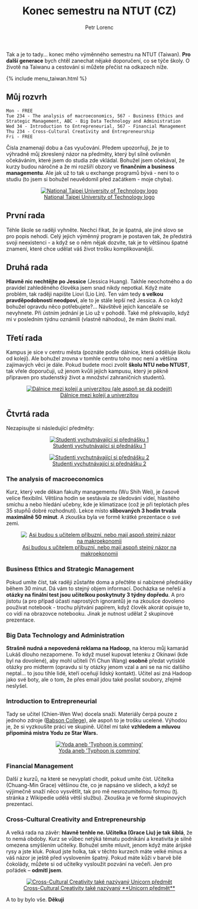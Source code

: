 ﻿---
layout: post
title: Konec semestru na NTUT (CZ)
description: Konec semestru na National Taipei University of Technology (Taipei Tech). Moje rady a poznatky, co se týče předmětů a mezinárodní kanceláře.
author: Petr Lorenc
comments: true
---

Tak a je to tady... konec mého výměnného semestru na NTUT (Taiwan). **Pro další generace** bych chtěl zanechat nějaké doporučení, co se týče školy. O životě na Taiwanu a cestování si můžete přečíst na odkazech níže.

{% include menu_taiwan.html %}

## Můj rozvrh

    Mon - FREE
    Tue 234 - The analysis of macroeconomics, 567 - Business Ethics and Strategic Management, ABC - Big Data Technology and Administration
    Wed 34 - Introduction to Entrepreneurial, 567 - Financial Management
    Thu 234 - Cross-Cultural Creativity and Entrepreneurship
    Fri - FREE

Čísla znamenají dobu a čas vyučování. Předem upozorňuji, že je to výhradně můj zkreslený názor na předměty, který byl silně ovlivněn očekáváním, které jsem do studia zde vkládal. Bohužel jsem očekával, že kurzy budou náročné a že mi rozšíří obzory ve **finančním a business managementu**. Ale jak už to tak u exchange programů bývá - neni to o studiu (to jsem si bohužel neuvědomil před začátkem - moje chyba).

<figure class="image" align="middle">
  <a href="{{ site.baseurl }}/images/taipei_tech/01.jpg" data-lightbox="National Taipei University of Technology logo" data-title="National Taipei University of Technology logo" data-lightbox="roadtrip">
    <img src="{{ site.baseurl }}/images/taipei_tech/01.jpg" alt="National Taipei University of Technology logo" title="National Taipei University of Technology logo"/>
    <figcaption>National Taipei University of Technology logo</figcaption>
  </a>
</figure>

## První rada

Téhle škole se raději vyhněte. Nechci řikat, že je špatná, ale jiné slovo se pro popis nehodí. Celý jejich výměnný program je postaven tak, že předstírá svoji neexistenci - a když se o něm nějak dozvíte, tak je to většinou špatné znamení, které chce udělat váš život trošku komplikovanější. 

## Druhá rada

**Hlavně nic nechtějte po Jessice** (Jessica Huang). Takhle neochotného a do pravidel zahleděného člověka jsem snad nikdy nepotkal. Když máte problém, tak raději napište Liovi (Lio Lin). Ten vám tedy **s velkou pravděpodobností neodpoví**, ale to je stále lepší než Jessica. A co když bohužel opravdu něco potřebujete?... Návštěvě jejich kanceláře se nevyhnete. Při ústním jednání je Lio už v pohodě. Také mě překvapilo, když mi v posledním týdnu oznámili (vlastně náhodou), že mám školní mail. 

## Třetí rada

Kampus je sice v centru města (poznáte podle dálnice, která odděluje školu od kolejí). Ale bohužel zrovna v tomhle centru toho moc není a většina zajímavých věci je dále. Pokud budete moci zvolit **školu NTU nebo NTUST**, tak vřele doporučuji, už jenom kvůli jejich kampusu, který je pěkně připraven pro studenstký život a množství zahraničních studentů.

<figure class="image" align="middle">
  <a href="{{ site.baseurl }}/images/taipei_tech/02.jpg" data-lightbox="Dálnice mezi kolejí a univerzitou (ale aspoň se dá podejít)" data-title="Dálnice mezi kolejí a univerzitou (ale aspoň se dá podejít)" data-lightbox="roadtrip">
    <img src="{{ site.baseurl }}/images/taipei_tech/02.jpg" alt="Dálnice mezi kolejí a univerzitou (ale aspoň se dá podejít)" title="Dálnice mezi kolejí a univerzitou (ale aspoň se dá podejít)"/>
    <figcaption>Dálnice mezi kolejí a univerzitou</figcaption>
  </a>
</figure>

## Čtvrtá rada

Nezapisujte si následující předměty:

<figure class="image" align="middle">
  <a href="{{ site.baseurl }}/images/taipei_tech/06.jpg" data-lightbox="Studenti vychutnávající si přednášku 1'" data-title="Studenti vychutnávající si přednášku 1" data-lightbox="roadtrip">
    <img src="{{ site.baseurl }}/images/taipei_tech/06.jpg" alt="Studenti vychutnávající si přednášku 1" title="Studenti vychutnávající si přednášku 1"/>
    <figcaption>Studenti vychutnávající si přednášku 1</figcaption>
  </a>
</figure>

<figure class="image" align="middle">
  <a href="{{ site.baseurl }}/images/taipei_tech/07.jpg" data-lightbox="Studenti vychutnávající si přednášku 2'" data-title="Studenti vychutnávající si přednášku 2" data-lightbox="roadtrip">
    <img src="{{ site.baseurl }}/images/taipei_tech/07.jpg" alt="Studenti vychutnávající si přednášku 2" title="Studenti vychutnávající si přednášku 2"/>
    <figcaption>Studenti vychutnávající si přednášku 2</figcaption>
  </a>
</figure>

### The analysis of macroeconomics

Kurz, který vede děkan fakulty managementu (Wu Shih Wei), je časově velice flexibilní. Většina hodin se sestávala ze sledování videí, hlasitého smíchu a nebo hledání učebny, kde je klimatizace (což je při teplotách přes 35 stupňů dobré rozhodnutí). Lekce místo **slibovaných 3 hodin trvala maximálně 50 minut**. A zkouška byla ve formě krátké prezentace o své zemi.

<figure class="image" align="middle">
  <a href="{{ site.baseurl }}/images/taipei_tech/05.jpg" data-lightbox="Asi budou s učitelem příbuzní, nebo mají aspoň stejný názor na makroekonomii" data-title="Asi budou s učitelem příbuzní, nebo mají aspoň stejný názor na makroekonomii" data-lightbox="roadtrip">
    <img src="{{ site.baseurl }}/images/taipei_tech/05.jpg" alt="Asi budou s učitelem příbuzní, nebo mají aspoň stejný názor na makroekonomii" title="Asi budou s učitelem příbuzní, nebo mají aspoň stejný názor na makroekonomii"/>
    <figcaption>Asi budou s učitelem příbuzní, nebo mají aspoň stejný názor na makroekonomii</figcaption>
  </a>
</figure>

### Business Ethics and Strategic Management

Pokud umíte číst, tak raději zůstaňte doma a přečtěte si nabízené přednášky během 30 minut. Dá vám to stejný objem informací. Docházka se neřeší a **otázky na finální test jsou učitelkou poskytnuty 3 týdny dopředu**. A pro jistotu (a pro případ účasti naprostých ignorantů) je na zkoušce dovoleno použivat notebook - trochu plýtvání papírem, když člověk akorát opisuje to, co vídí na obrazovce notebooku. Jinak je nutnost udělat 2 skupinové prezentace.

### Big Data Technology and Administration

**Strašně nudná a nepovedená reklama na Hadoop**, na kterou můj kamarád Lukáš dlouho nezapomene. To když musel kupovat letenku z Okinawi (kde byl na dovolené), aby mohl učiteli (Yi Chun Wang) **osobně** předat vytisklé otázky pro midterm (opravdu si ty otázky jenom vzal a ani se na nic dalšího neptal... to jsou tihle lidé, kteří oceňují lidský kontakt). Učitel asi zná Hadoop jako své boty, ale o tom, že přes email jdou také posílat soubory, zřejmě neslyšel.

### Introduction to Entrepreneurial

Tady se učitel (Chien-Wen Ww) docela snaží. Materiály čerpá pouze z jednoho zdroje (<a href="http://www.babson.edu/Pages/default.aspx">Babson College</a>), ale aspoň to je trošku ucelené. Výhodou je, že si vyzkoušíte práci ve skupině. Učitel mi také **vzhledem a mluvou připomíná mistra Yodu ze Star Wars.**

<figure class="image" align="middle">
  <a href="{{ site.baseurl }}/images/taipei_tech/03.jpg" data-lightbox="Yoda aneb 'Typhoon is comming'" data-title="Yoda aneb 'Typhoon is comming'" data-lightbox="roadtrip">
    <img src="{{ site.baseurl }}/images/taipei_tech/03.jpg" alt="Yoda aneb 'Typhoon is comming'" title="Yoda aneb 'Typhoon is comming'"/>
    <figcaption>Yoda aneb 'Typhoon is comming'</figcaption>
  </a>
</figure>

### Financial Management

Další z kurzů, na které se nevyplatí chodit, pokud umíte číst. Učitelka (Chuang-Min Grace) většinou čte, co je napsáno ve slidech, a když se výjimečně snaží něco vysvětlit, tak pro mě nesrozumitelnou formou (tj. stránka z Wikipedie udělá větší službu). Zkouška je ve formě skupinových prezentací.

### Cross-Cultural Creativity and Entrepreneurship 

A velká rada na závěr: **hlavně tenhle ne. Učitelka (Grace Liu) je tak šíblá**, že to nemá obdoby. Kurz se vůbec netýká tématu podnikání a kreativita je silně omezena smýšlením učitelky. Bohužel smíte mluvit, jenom když máte árijské rysy a jste kluk. Pokud jste holka, tak v těchto kurzech máte velké mínus a váš názor je ještě před vyslovením špatný. Pokud máte kůži v barvě bílé čokolády, můžete si od učitelky vysloužit pozvání na večeři. Jen pro pořádek – **odmítl jsem**.


<figure class="image" align="middle">
  <a href="{{ site.baseurl }}/images/taipei_tech/04.jpg" data-lightbox="Cross-Cultural Creativity také nazývaný Unicorn předmět" data-title="Cross-Cultural Creativity také nazývaný Unicorn předmět" data-lightbox="roadtrip">
    <img src="{{ site.baseurl }}/images/taipei_tech/04.jpg" alt="Cross-Cultural Creativity také nazývaný Unicorn předmět" title="Cross-Cultural Creativity také nazývaný Unicorn předmět"/>
    <figcaption>Cross-Cultural Creativity také nazývaný **Unicorn předmět**</figcaption>
  </a>
</figure>

A to by bylo vše. **Děkuji**















